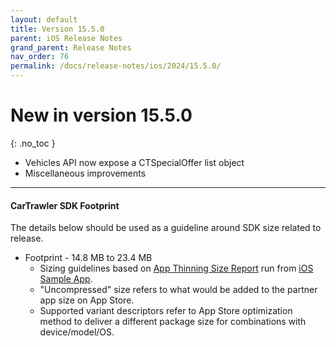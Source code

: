 ```yaml
---
layout: default
title: Version 15.5.0
parent: iOS Release Notes
grand_parent: Release Notes
nav_order: 76
permalink: /docs/release-notes/ios/2024/15.5.0/
---
```


# New in version 15.5.0

{: .no_toc }

* Vehicles API now expose a CTSpecialOffer list object
* Miscellaneous improvements

---
#### CarTrawler SDK Footprint

The details below should be used as a guideline around SDK size related to release.
* Footprint - 14.8 MB to 23.4 MB
  * Sizing guidelines based on <a href="https://github.com/cartrawler/cartrawler.github.io/blob/master/ios-report.txt" target="_blank">App Thinning Size Report</a> run from <a href="https://github.com/cartrawler/cartrawler-ios-integration" target="_blank">iOS Sample App</a>.
  * "Uncompressed" size refers to what would be added to the partner app size on App Store.
  * Supported variant descriptors refer to App Store optimization method to deliver a different package size for combinations with device/model/OS.
